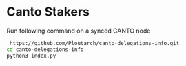 # Canto Stakers
Run following command on a synced CANTO node
```bash
 https://github.com/Ploutarch/canto-delegations-info.git
cd canto-delegations-info
python3 index.py
```
